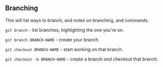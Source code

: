 ## Branching

This will list ways to branch, and notes on branching, and commands.

`git branch` - list branches, highlighting the one you're on.

`git branch BRANCH-NAME` - create your branch.

`git checkout BRANCH-NAME` - start working on that branch.

`git checkout -b BRANCH-NAME` - create a branch _and_ checkout that branch.
